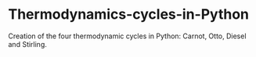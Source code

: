 # Thermodynamics-cycles-in-Python
 Creation of the four thermodynamic cycles in Python: Carnot, Otto, Diesel and Stirling.
